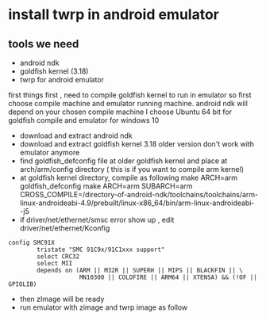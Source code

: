 # install twrp in android emulator

## tools we need
- android ndk
- goldfish kernel (3.18)
- twrp for android emulator


first things first , need to compile goldfish kernel to run in emulator
so first choose compile machine and emulator running machine.
android ndk will depend on your chosen compile machine
I choose Ubuntu 64 bit for goldfish compile and emulator for windows 10
- download and extract android ndk
- download and extract goldfish kernel 3.18 older version don't work with emulator anymore
- find goldfish_defconfig file at older goldfish kernel and place at arch/arm/config directory ( this is if you want to compile arm kernel)
- at goldfish kernel directory, compile as following
make ARCH=arm goldfish_defconfig
make ARCH=arm SUBARCH=arm CROSS_COMPILE=/directory-of-android-ndk/toolchains/toolchains/arm-linux-androideabi-4.9/prebuilt/linux-x86_64/bin/arm-linux-androideabi- -j5
- if driver/net/ethernet/smsc error show up , edit driver/net/ethernet/Kconfig 
```
config SMC91X
        tristate "SMC 91C9x/91C1xxx support"
        select CRC32
        select MII
        depends on (ARM || M32R || SUPERH || MIPS || BLACKFIN || \
                    MN10300 || COLDFIRE || ARM64 || XTENSA) && (!OF || GPIOLIB)
```
- then zImage will be ready
- run emulator with zimage and twrp image as follow
